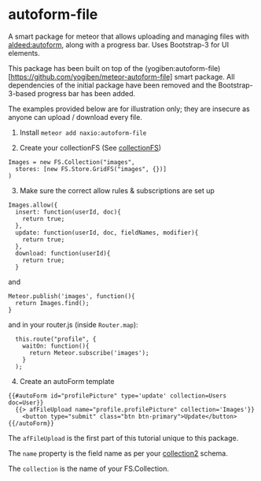autoform-file
=============

A smart package for meteor that allows uploading and managing files with [aldeed:autoform](https://github.com/aldeed/meteor-autoform), along with a progress bar. Uses Bootstrap-3 for UI elements.

This package has been built on top of the (yogiben:autoform-file)[https://github.com/yogiben/meteor-autoform-file] smart package. All dependencies of the initial package have been removed and the Bootstrap-3-based progress bar has been added.

The examples provided below are for illustration only; they are insecure as anyone can upload / download every file.

1) Install `meteor add naxio:autoform-file`

2) Create your collectionFS (See [collectionFS](https://github.com/CollectionFS/Meteor-CollectionFS))
```
Images = new FS.Collection("images",
  stores: [new FS.Store.GridFS("images", {})]
)
```
3) Make sure the correct allow rules & subscriptions are set up
```
Images.allow({
  insert: function(userId, doc){
    return true;
  },
  update: function(userId, doc, fieldNames, modifier){
    return true;
  },
  download: function(userId){
    return true;
  }
```
and
```
Meteor.publish('images', function(){
  return Images.find();
}
```
and in your router.js (inside `Router.map`):
```
  this.route("profile", {
    waitOn: function(){
      return Meteor.subscribe('images');
    }
  );
```
4) Create an autoForm template
```
{{#autoForm id="profilePicture" type='update' collection=Users doc=User}}
  {{> afFileUpload name="profile.profilePicture" collection='Images'}}
	<button type="submit" class="btn btn-primary">Update</button>
{{/autoForm}}
```
The `afFileUpload` is the first part of this tutorial unique to this package.

The `name` property is the field name as per your [collection2](https://github.com/aldeed/meteor-collection2) schema.

The `collection` is the name of your FS.Collection.
